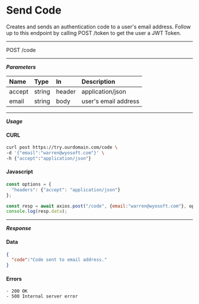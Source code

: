 # Send Code

Creates and sends an authentication code to a user's email address. Follow up to this endpoint by calling POST /token to get the user a JWT Token.

---

<span class="method post">POST</span> /code

---

***Parameters***

| Name        | Type    | In     | Description |
| :---        | :---    | :---   | :--- |
| accept      | string  | header | application/json |
| email       | string  | body   | user's email address |

---

***Usage***
<!-- tabs:start -->

#### **CURL**

```bash
curl post https://try.ourdomain.com/code \
-d '{"email":"warren@wyosoft.com"}' \
-h {"accept":"application/json"}
```

#### **Javascript**

```javascript
const options = {
  "headers": {"accept": "application/json"}
};

const resp = await axios.post("/code", {email:"warren@wyosoft.com"}, options)
console.log(resp.data);
  ```
<!-- tabs:end -->

---

***Response***
<!-- tabs:start -->
#### **Data**
```json
{
  "code":"Code sent to email address."
}

```

#### **Errors**

```text
- 200 OK
- 500 Internal server error
```

<!-- tabs:end -->